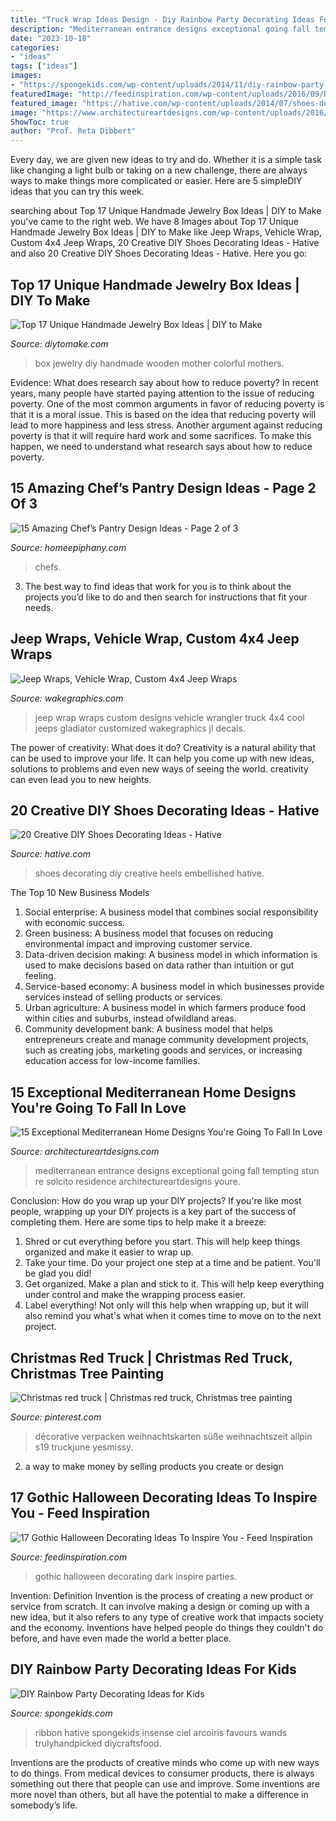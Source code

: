 ```yaml
---
title: "Truck Wrap Ideas Design - Diy Rainbow Party Decorating Ideas For Kids"
description: "Mediterranean entrance designs exceptional going fall tempting stun re solcito residence architectureartdesigns youre"
date: "2023-10-18"
categories:
- "ideas"
tags: ["ideas"]
images:
- "https://spongekids.com/wp-content/uploads/2014/11/diy-rainbow-party-decorating-ideas/4-candy-decoration.jpg"
featuredImage: "http://feedinspiration.com/wp-content/uploads/2016/09/Dark-Parties.jpg"
featured_image: "https://hative.com/wp-content/uploads/2014/07/shoes-decorating-ideas/5-shoes-decorating-ideas.jpg"
image: "https://www.architectureartdesigns.com/wp-content/uploads/2016/08/15-Exceptional-Mediterranean-Home-Designs-Youre-Going-To-Fall-In-Love-With-Part-2-2.jpg"
ShowToc: true
author: "Prof. Reta Dibbert"
---
```



Every day, we are given new ideas to try and do. Whether it is a simple task like changing a light bulb or taking on a new challenge, there are always ways to make things more complicated or easier. Here are 5 simpleDIY ideas that you can try this week.

	

		
searching about Top 17 Unique Handmade Jewelry Box Ideas | DIY to Make you've came to the right web. We have 8 Images about Top 17 Unique Handmade Jewelry Box Ideas | DIY to Make like Jeep Wraps, Vehicle Wrap, Custom 4x4 Jeep Wraps, 20 Creative DIY Shoes Decorating Ideas - Hative and also 20 Creative DIY Shoes Decorating Ideas - Hative. Here you go:
		
    
## Top 17 Unique Handmade Jewelry Box Ideas | DIY To Make

<img loading=lazy src="http://www.diytomake.com/wp-content/uploads/2017/02/Colorful-Mothers-Day-Jewelry-Box-Fom-Quilling-Strips.jpg" onerror="this.onerror=null;this.src='https://tse2.mm.bing.net/th?id=OIP.w-YtTk9fC3qz_z4pSOvH-gHaE8&amp;pid=15.1';" alt="Top 17 Unique Handmade Jewelry Box Ideas | DIY to Make">

_Source: diytomake.com_

>box jewelry diy handmade wooden mother colorful mothers. 

	

Evidence: What does research say about how to reduce poverty?
In recent years, many people have started paying attention to the issue of reducing poverty. One of the most common arguments in favor of reducing poverty is that it is a moral issue. This is based on the idea that reducing poverty will lead to more happiness and less stress. Another argument against reducing poverty is that it will require hard work and some sacrifices. To make this happen, we need to understand what research says about how to reduce poverty.

    
## 15 Amazing Chef’s Pantry Design Ideas - Page 2 Of 3

<img loading=lazy src="https://homeepiphany.com/wp-content/uploads/2016/09/15-Amazing-Chefs-Pantry-Design-Ideas-9-768x509.jpg" onerror="this.onerror=null;this.src='https://tse4.mm.bing.net/th?id=OIP.Yj1Al-PKwrDjA0TDEJXuVgHaE6&amp;pid=15.1';" alt="15 Amazing Chef’s Pantry Design Ideas - Page 2 of 3">

_Source: homeepiphany.com_

>chefs. 

	

3. The best way to find ideas that work for you is to think about the projects you’d like to do and then search for instructions that fit your needs.

    
## Jeep Wraps, Vehicle Wrap, Custom 4x4 Jeep Wraps

<img loading=lazy src="https://wakegraphics.com/wp-content/uploads/2014/09/TheKranium_Jeep_Wrap.jpg" onerror="this.onerror=null;this.src='https://tse1.mm.bing.net/th?id=OIP.o8LEu-Wi96cPY62O866r4wHaDv&amp;pid=15.1';" alt="Jeep Wraps, Vehicle Wrap, Custom 4x4 Jeep Wraps">

_Source: wakegraphics.com_

>jeep wrap wraps custom designs vehicle wrangler truck 4x4 cool jeeps gladiator customized wakegraphics jl decals. 

	

The power of creativity: What does it do?
Creativity is a natural ability that can be used to improve your life. It can help you come up with new ideas, solutions to problems and even new ways of seeing the world. creativity can even lead you to new heights.

    
## 20 Creative DIY Shoes Decorating Ideas - Hative

<img loading=lazy src="https://hative.com/wp-content/uploads/2014/07/shoes-decorating-ideas/5-shoes-decorating-ideas.jpg" onerror="this.onerror=null;this.src='https://tse3.mm.bing.net/th?id=OIP.N7upWIsL-3jTUPauLNHZKQHaGY&amp;pid=15.1';" alt="20 Creative DIY Shoes Decorating Ideas - Hative">

_Source: hative.com_

>shoes decorating diy creative heels embellished hative. 

	

The Top 10 New Business Models
1. Social enterprise: A business model that combines social responsibility with economic success.
2. Green business: A business model that focuses on reducing environmental impact and improving customer service.
3. Data-driven decision making: A business model in which information is used to make decisions based on data rather than intuition or gut feeling.
4. Service-based economy: A business model in which businesses provide services instead of selling products or services. 
5. Urban agriculture: A business model in which farmers produce food within cities and suburbs, instead ofwildland areas. 
6. Community development bank: A business model that helps entrepreneurs create and manage community development projects, such as creating jobs, marketing goods and services, or increasing education access for low-income families.

    
## 15 Exceptional Mediterranean Home Designs You&#039;re Going To Fall In Love

<img loading=lazy src="https://www.architectureartdesigns.com/wp-content/uploads/2016/08/15-Exceptional-Mediterranean-Home-Designs-Youre-Going-To-Fall-In-Love-With-Part-2-2.jpg" onerror="this.onerror=null;this.src='https://tse1.mm.bing.net/th?id=OIP.D-mecnBUzDB4D37aIq-7WAHaLH&amp;pid=15.1';" alt="15 Exceptional Mediterranean Home Designs You&#039;re Going To Fall In Love">

_Source: architectureartdesigns.com_

>mediterranean entrance designs exceptional going fall tempting stun re solcito residence architectureartdesigns youre. 

	

Conclusion: How do you wrap up your DIY projects?
If you're like most people, wrapping up your DIY projects is a key part of the success of completing them. Here are some tips to help make it a breeze:
1) Shred or cut everything before you start. This will help keep things organized and make it easier to wrap up.
2) Take your time. Do your project one step at a time and be patient. You'll be glad you did!
3) Get organized. Make a plan and stick to it. This will help keep everything under control and make the wrapping process easier.
4) Label everything! Not only will this help when wrapping up, but it will also remind you what's what when it comes time to move on to the next project.

    
## Christmas Red Truck | Christmas Red Truck, Christmas Tree Painting

<img loading=lazy src="https://i.pinimg.com/736x/92/ad/15/92ad15fb0e2e0758fb014f483282385e.jpg" onerror="this.onerror=null;this.src='https://tse2.mm.bing.net/th?id=OIP.PPEgtTurv3UU34nW2WxOYQHaJ3&amp;pid=15.1';" alt="Christmas red truck | Christmas red truck, Christmas tree painting">

_Source: pinterest.com_

>décorative verpacken weihnachtskarten süße weihnachtszeit allpin s19 truckjune yesmissy. 

	

2. a way to make money by selling products you create or design

    
## 17 Gothic Halloween Decorating Ideas To Inspire You - Feed Inspiration

<img loading=lazy src="http://feedinspiration.com/wp-content/uploads/2016/09/Dark-Parties.jpg" onerror="this.onerror=null;this.src='https://tse3.mm.bing.net/th?id=OIP._ewgqsDCH0GyRzfCt0pKEwHaLI&amp;pid=15.1';" alt="17 Gothic Halloween Decorating Ideas To Inspire You - Feed Inspiration">

_Source: feedinspiration.com_

>gothic halloween decorating dark inspire parties. 

	

Invention: Definition
Invention is the process of creating a new product or service from scratch. It can involve making a design or coming up with a new idea, but it also refers to any type of creative work that impacts society and the economy. Inventions have helped people do things they couldn't do before, and have even made the world a better place.

    
## DIY Rainbow Party Decorating Ideas For Kids

<img loading=lazy src="https://spongekids.com/wp-content/uploads/2014/11/diy-rainbow-party-decorating-ideas/4-candy-decoration.jpg" onerror="this.onerror=null;this.src='https://tse4.mm.bing.net/th?id=OIP.GfTxgQhCKywEmuWykiSTCAHaLG&amp;pid=15.1';" alt="DIY Rainbow Party Decorating Ideas for Kids">

_Source: spongekids.com_

>ribbon hative spongekids insense ciel arcoiris favours wands trulyhandpicked diycraftsfood. 

	

Inventions are the products of creative minds who come up with new ways to do things. From medical devices to consumer products, there is always something out there that people can use and improve. Some inventions are more novel than others, but all have the potential to make a difference in somebody’s life.

